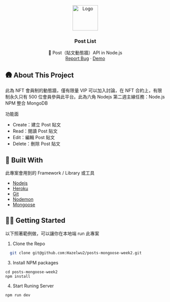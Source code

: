 
<div align="center">
  <a href="https://github.com/Hazelwu2/posts-mongoose-week2.git">
    <img src="./todo-logo.png" alt="Logo" width="80" height="80">
  </a>

  <h3 align="center">Post List</h3>

  <p align="center">
    📆 Post（貼文動態牆）API in Node.js
    <br />
    <a href="https://github.com/Hazelwu2/posts-mongoose-week2/issues">Report Bug</a>
    ·
    <a href="https://github.com/othneildrew/Best-README-Template/issues">Demo</a>
  </p>
</div>

## 🛖 About This Project
此為 NFT 會員制的動態牆，僅有限量 VIP 可以加入討論，在 NFT 合約上，有限制永久只有 500 位會員參與此平台。此為六角 Nodejs 第二週主線任務：Node.js NPM 整合 MongoDB

功能面
* Create：建立 Post 貼文
* Read：閱讀 Post 貼文
* Edit：編輯 Post 貼文
* Delete：刪除 Post 貼文


## 🔨 Built With
此專案會用到的 Framework / Library 或工具

* [Nodejs](https://github.com/nodejs)
* [Heroku](https://www.heroku.com/)
* [Git](https://git-scm.com/)
* [Nodemon](https://www.npmjs.com/package/nodemon)
* [Mongoose](https://mongoosejs.com/)

## 👨‍💻 Getting Started
以下照著範例做，可以讓你在本地端 run 此專案

1. Clone the Repo
  ```sh
    git clone git@github.com:Hazelwu2/posts-mongoose-week2.git
  ```
3. Install NPM packages
  ```
  cd posts-mongoose-week2
  npm install
  ```
4. Start Runing Server
  ```
  npm run dev
  ```
